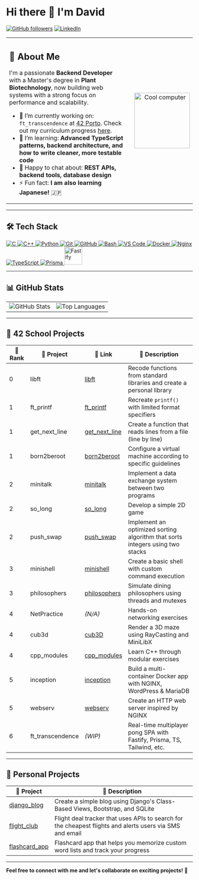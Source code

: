 # Hi there 👋 I'm David

[![GitHub followers](https://img.shields.io/github/followers/damachad?label=Follow&style=social)](https://github.com/damachad)
[![LinkedIn](https://img.shields.io/badge/LinkedIn-blue?logo=linkedin&logoColor=white)](https://linkedin.com/in/david-correia-15340185)

<div align="center">

<table>
  <tr>
    <td style="min-width: 200px; max-width: 500px; padding-right: 20px; vertical-align: top;">

<h2>🚀 About Me</h2>

I'm a passionate <strong>Backend Developer</strong> with a Master's degree in <strong>Plant Biotechnology</strong>, now building web systems with a strong focus on performance and scalability.

<ul>
  <li>🔭 I’m currently working on: <code>ft_transcendence</code> at <a href="https://www.42porto.com/">42 Porto</a>. Check out my curriculum progress <a href="https://github.com/damachad/42_common_core">here</a>.</li>
  <li>🌱 I’m learning: <strong>Advanced TypeScript patterns, backend architecture, and how to write cleaner, more testable code</strong></li>
  <li>💬 Happy to chat about: <strong>REST APIs, backend tools, database design</strong></li>
  <li>⚡ Fun fact: <strong>I am also learning Japanese!</strong> 🇯🇵</li>
</ul>
    </td>
    <td style="vertical-align: middle; text-align: center;">
      <img src="https://media0.giphy.com/media/v1.Y2lkPTc5MGI3NjExMXZpdmN4cjRiMzZkZHVkdW51ejEyenBncG04c3VjcmdlMnVtcjgyOCZlcD12MV9pbnRlcm5hbF9naWZfYnlfaWQmY3Q9cw/DVzgDqMj7B6KxFWTlL/giphy.gif" alt="Cool computer" style="max-width: 100%; height: auto;" width="150">
    </td>
  </tr>
</table>

</div>

---

## 🛠️ Tech Stack

<p>
  <a href="https://www.c-language.org/" target="_blank">
    <img src="https://skillicons.dev/icons?i=c" alt="C" />
  </a>
  <a href="https://cplusplus.com/doc/tutorial/" target="_blank">
    <img src="https://skillicons.dev/icons?i=cpp" alt="C++" />
  </a>
  <a href="https://www.python.org/" target="_blank">
    <img src="https://skillicons.dev/icons?i=python" alt="Python" />
  </a>
  <a href="https://git-scm.com/" target="_blank">
    <img src="https://skillicons.dev/icons?i=git" alt="Git" />
  </a>
  <a href="https://github.com/" target="_blank">
    <img src="https://skillicons.dev/icons?i=github" alt="GitHub" />
  </a>
  <a href="https://www.gnu.org/software/bash/" target="_blank">
    <img src="https://skillicons.dev/icons?i=bash" alt="Bash" />
  </a>
  <a href="https://code.visualstudio.com/" target="_blank">
    <img src="https://skillicons.dev/icons?i=vscode" alt="VS Code" />
  </a>
  <a href="https://www.docker.com/" target="_blank">
    <img src="https://skillicons.dev/icons?i=docker" alt="Docker" />
  </a>
  <a href="https://nginx.org/en/" target="_blank">
    <img src="https://skillicons.dev/icons?i=nginx" alt="Nginx" />
  </a>
  <a href="https://www.typescriptlang.org/" target="_blank">
    <img src="https://skillicons.dev/icons?i=typescript" alt="TypeScript" />
  </a>
  <a href="https://www.prisma.io/" target="_blank">
    <img src="https://skillicons.dev/icons?i=prisma" alt="Prisma" />
  </a>
  <a href="https://fastify.dev/" target="_blank">
    <img src="https://avatars.githubusercontent.com/u/24939410?s=200&v=4" alt="Fastify" style="height: 48px;" />
  </a>
</p>

---

## 📊 GitHub Stats
<table>
  <tr>
    <td>
       <img src="https://github-readme-stats.vercel.app/api?username=damachad&count_private=true&show_icons=true&theme=transparent&rank_icon=github&hide=issues,contribs&show=reviews,prs_merged,prs_merged_percentage" alt="GitHub Stats" />
    </td>
    <td>
  <img src="https://github-readme-stats.vercel.app/api/top-langs/?username=damachad&layout=compact&theme=transparent" alt="Top Languages" />
    </td>
  </tr>
</table>

---
## 🧠 42 School Projects

| 🏅 Rank | 📁 Project | 🔗 Link | 📝 Description |
|--------|------------|--------|----------------|
| 0 | libft | [libft](https://github.com/damachad/42_libft) | Recode functions from standard libraries and create a personal library |
| 1 | ft_printf | [ft_printf](https://github.com/damachad/42_ft_printf) | Recreate `printf()` with limited format specifiers |
| 1 | get_next_line | [get_next_line](https://github.com/damachad/42_get_next_line) | Create a function that reads lines from a file (line by line) |
| 1 | born2beroot | [born2beroot](https://github.com/damachad/42_Born2beRoot) | Configure a virtual machine according to specific guidelines |
| 2 | minitalk | [minitalk](https://github.com/damachad/42_minitalk) | Implement a data exchange system between two programs |
| 2 | so_long | [so_long](https://github.com/damachad/42_so_long) | Develop a simple 2D game |
| 2 | push_swap | [push_swap](https://github.com/damachad/42_push_swap) | Implement an optimized sorting algorithm that sorts integers using two stacks |
| 3 | minishell | [minishell](https://github.com/damachad/42_minishell) | Create a basic shell with custom command execution |
| 3 | philosophers | [philosophers](https://github.com/damachad/42_philosophers) | Simulate dining philosophers using threads and mutexes |
| 4 | NetPractice | *(N/A)* | Hands-on networking exercises |
| 4 | cub3d | [cub3D](https://github.com/damachad/42_cub3d) | Render a 3D maze using RayCasting and MiniLibX |
| 4 | cpp_modules | [cpp_modules](https://github.com/damachad/42_cpp_modules) | Learn C++ through modular exercises |
| 5 | inception | [inception](https://github.com/damachad/42_inception) | Build a multi-container Docker app with NGINX, WordPress & MariaDB |
| 5 | webserv | [webserv](https://github.com/damachad/42_webserv) | Create an HTTP web server inspired by NGINX |
| 6 | ft_transcendence | *(WIP)* | Real-time multiplayer pong SPA with Fastify, Prisma, TS, Tailwind, etc. |

---
## 🔎 Personal Projects
| 📁 Project | 📝 Description |
|------------|-------------------------|
| [django_blog](https://github.com/damachad/django_blog) | Create a simple blog using Django's Class-Based Views, Bootstrap, and SQLite |
|[flight_club](https://github.com/damachad/Python_100_days_of_code/tree/main/Day%20039%20and%2040%20-%20Flight%20Club)| Flight deal tracker that uses APIs to search for the cheapest flights and alerts users via SMS and email|
|[flashcard_app](https://github.com/damachad/Python_100_days_of_code/tree/main/Day%20031%20-%20flashcard%20app)|Flashcard app that helps you memorize custom word lists and track your progress|

---

**Feel free to connect with me and let's collaborate on exciting projects!** 🌟   
